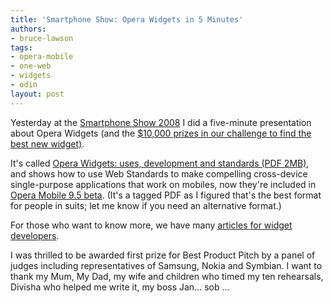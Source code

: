 ```yaml
---
title: 'Smartphone Show: Opera Widgets in 5 Minutes'
authors:
- bruce-lawson
tags:
- opera-mobile
- one-web
- widgets
- odin
layout: post
---
```

<p>Yesterday at the  <a href="http://www.smartphoneshow.com/">Smartphone Show 2008</a> I did a five-minute presentation about Opera Widgets (and the <a href="/ODIN/blog/opera-mobile-9-5-beta-2-and-the-x-widget-challenge">$10,000 prizes in our challenge to find the best new widget)</a>.</p>
<p>It&#39;s called <a href="/blog/smartphone-show-opera-widgets-in-5-minutes/opera-widgets-5-minutes.pdf">Opera Widgets: uses, development and standards (PDF 2MB)</a>, and shows how to use Web Standards to make compelling cross-device single-purpose applications that work on mobiles, now they&#39;re included in <a href="http://www.opera.com/products/mobile/">Opera Mobile 9.5 beta</a>. (It&#39;s a tagged <abbr>PDF</abbr> as I figured that&#39;s the best format for people in suits; let me know if you need an alternative format.)</p>
<p>For those who want to know more, we have many <a href="http://dev.opera.com/articles/widgets/">articles for widget developers</a>.</p>

<p>I was thrilled to be awarded first prize for Best Product Pitch by a panel of judges including representatives of Samsung, Nokia and  Symbian. I want to thank my Mum, My Dad, my wife and children who timed my ten rehearsals, Divisha who helped me write it, my boss Jan… sob …</p>

